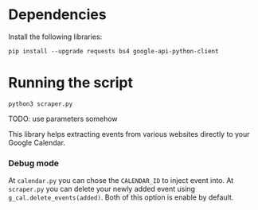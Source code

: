 # Dependencies
Install the following libraries:
```
pip install --upgrade requests bs4 google-api-python-client
```

# Running the script
```
python3 scraper.py
```

TODO: use parameters somehow

This library helps extracting events from various websites directly to your Google Calendar.

### Debug mode
At `calendar.py` you can chose the `CALENDAR_ID` to inject event into.
At `scraper.py` you can delete your newly added event using `g_cal.delete_events(added)`.
Both of this option is enable by default.



